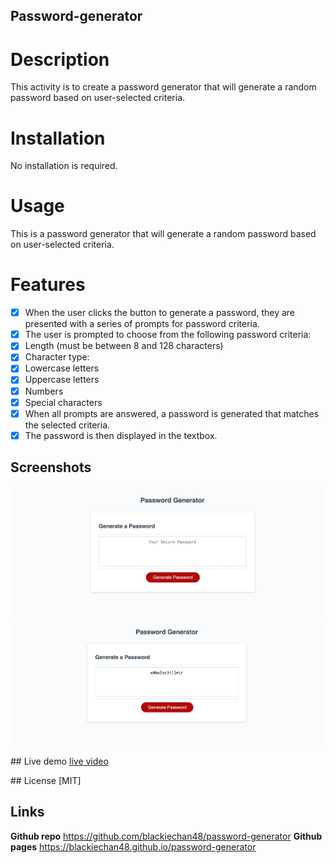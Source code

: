 ## Password-generator

# Description
This activity is to create a password generator that will generate a random password based on user-selected criteria.

# Installation
No installation is required.

# Usage
This is a password generator that will generate a random password based on user-selected criteria.

# Features
- [x] When the user clicks the button to generate a password, they are presented with a series of prompts for password criteria.
- [x] The user is prompted to choose from the following password criteria:
- [x] Length (must be between 8 and 128 characters)
- [x] Character type:
- [x] Lowercase letters
- [x] Uppercase letters
- [x] Numbers
- [x] Special characters
- [x] When all prompts are answered, a password is generated that matches the selected criteria.
- [x] The password is then displayed in the textbox.

## Screenshots
![screenshot](assets/images/Screenshot%201.png)
![screenshot](assets/images/Screenshot%202.png)

## Live demo
[live video](assets/images/Screen%20Recording%202024-03-07%20at%2009.27.50.mov)

## License
[MIT]

## Links
**Github repo** https://github.com/blackiechan48/password-generator
**Github pages** https://blackiechan48.github.io/password-generator
